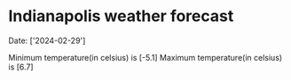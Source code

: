 # Indianapolis weather forecast 
Date: ['2024-02-29'] 

Minimum temperature(in celsius) is [-5.1] 
Maximum temperature(in celsius) is [6.7]